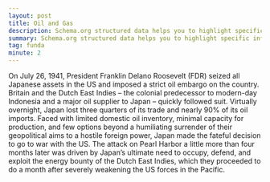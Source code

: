 ```yaml
---
layout: post
title: Oil and Gas 
description: Schema.org structured data helps you to highlight specific information for search engines and to improve the way your page displays in SERPs
summary: Schema.org structured data helps you to highlight specific information for search engines and to improve the way your page displays in SERPs.
tag: funda
minute: 2
---
```

On July 26, 1941, President Franklin Delano Roosevelt (FDR) seized all Japanese assets in the US and imposed a strict oil embargo on the country. Britain and the Dutch East Indies – the colonial predecessor to modern-day Indonesia and a major oil supplier to Japan – quickly followed suit. Virtually overnight, Japan lost three quarters of its trade and nearly 90% of its oil imports. Faced with limited domestic oil inventory, minimal capacity for production, and few options beyond a humiliating surrender of their geopolitical aims to a hostile foreign power, Japan made the fateful decision to go to war with the US. The attack on Pearl Harbor a little more than four months later was driven by Japan’s ultimate need to occupy, defend, and exploit the energy bounty of the Dutch East Indies, which they proceeded to do a month after severely weakening the US forces in the Pacific.
